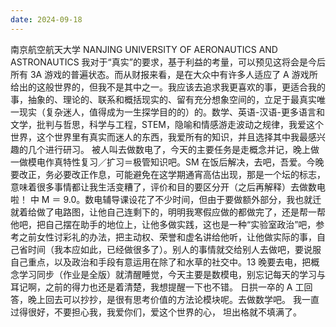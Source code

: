 ```yaml
---
date: 2024-09-18
---
```


南京航空航天大学
NANJING UNIVERSITY OF AERONAUTICS AND ASTRONAUTICS
我对于“真实”的要求，基于利益的考量，可以预见这将会是今后所有 3A 游戏的普遍状态。而从财报来看，是在大众中有许多人适应了 A 游戏所给出的这般世界的，但我不是其中之一。我应该去追求我更喜欢的事，更适合我的事，抽象的、理论的、联系和概括现实的、留有充分想象空间的，立足于最真实唯一现实（复杂迷人，值得成为一生探学目的的）的。数学、英语-汉语-更多语言和文学，批判与哲思，科学与工程，STEM，隐喻和情感游走波动之规律，我爱这个世界，这个世界里有真实而迷人的东西，我爱所有的知识，并且选择其中我最感兴趣的几个进行研习。
被人叫去做数电了，今天的主要任务是走概念并记，晚上做一做模电作真特性复习／扩习＝极管知识吧。SM 在饭后解决，去吧，吾爱。今晚要改正，务必要改正作息，可能避免在这学期通宵高估出现，那是一个坛的标志，意味着很多事情都让我生活变糟了，评价和目的要区分开（之后再解释）去做数电啦！
中 M ＝ 9.0。数电辅导课设花了不少时间，但由于要做额外部分，我也就迁就着给做了电路图，让他自己连剩下的，明明我寒假应做的都做完了，还是帮一帮他吧，把自己摆在助手的地位上，让他多做实践，这也是一种“实验室政治”吧，参考之前女性讨彩礼的办法，把主动权、荣誉和虚名讲给他听，让他做实际的事，自己省时间（我本应如此，已经做很多了）。别人的事情就交给别人去做吧，要说服自己重点，以及政治和手段有意运用在除了和水草的社交中。13 晚要去电，把概念学习同步（作业是全版）就清醒睡觉，今天主要是数模电，别忘记每天的学习与耳记啊，之前的得力也还是着清楚，我想提醒一下也不错。
日拱一卒的 A 工回答，晚上回去可以抄抄，是很有思考价值的方法论模块呢。去做数学吧。
我一直过得很好，不要担心我，我爱你们，爱这个世界的心，
坦出格就不填满了。
